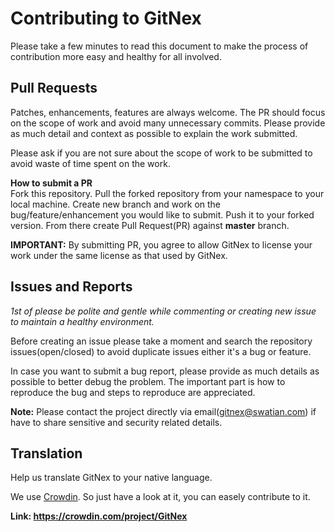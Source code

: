 # Contributing to GitNex

Please take a few minutes to read this document to make the process of contribution more easy and healthy for all involved.

## Pull Requests
Patches, enhancements, features are always welcome. The PR should focus on the scope of work and avoid many unnecessary commits. Please provide as much detail and context as possible to explain the work submitted.

Please ask if you are not sure about the scope of work to be submitted to avoid waste of time spent on the work.

**How to submit a PR**  
Fork this repository. Pull the forked repository from your namespace to your local machine. Create new branch and work on the bug/feature/enhancement you would like to submit. Push it to your forked version. From there create Pull Request(PR) against **master** branch.

**IMPORTANT:** By submitting PR, you agree to allow GitNex to license your work under the same license as that used by GitNex.

## Issues and Reports
*1st of please be polite and gentle while commenting or creating new issue to maintain a healthy environment.*

Before creating an issue please take a moment and search the repository issues(open/closed) to avoid duplicate issues either it's a bug or feature.

In case you want to submit a bug report, please provide as much details as possible to better debug the problem. The important part is how to reproduce the bug and steps to reproduce are appreciated.

**Note:** Please contact the project directly via email(gitnex@swatian.com) if have to share sensitive and security related details.

## Translation
Help us translate GitNex to your native language.

We use [Crowdin](https://crowdin.com/project/gitnex).
So just have a look at it, you can easely contribute to it.

**Link: https://crowdin.com/project/GitNex**
